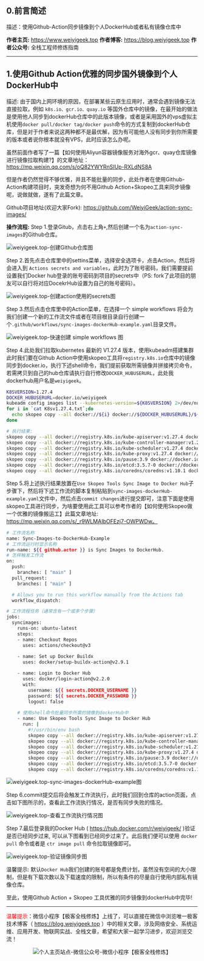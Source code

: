 ## 0.前言简述
描述：使用Github-Action同步镜像到个人DockerHub或者私有镜像仓库中

**作者主页:** https://www.weiyigeek.top
**作者博客:** https://blog.weiyigeek.top
**作者公众号:** 全栈工程师修炼指南

---

## 1.使用Github Action优雅的同步国外镜像到个人DockerHub中
描述: 由于国内上网环境的原因，在部署某些云原生应用时，通常会遇到镜像无法直接拉取，例如 `k8s.io、gcr.io、quay.io` 等国外仓库中的镜像，在最开始的做法是使用他人同步到dockerHub仓库中的此版本镜像，或者是采用国外的vps虚拟主机使用`docker pull/docker tag/docker push`命令的方式复制到dockerHub仓库，但是对于作者来说这两种都不是最优解，因为有可能他人没有同步到你所需要的版本或者说你根本就没有VPS，此时应该怎么办呢。

虽然前面作者写了一篇【如何使用Aliyun容器镜像服务对海外gcr、quay仓库镜像进行镜像拉取构建?】的文章地址：
https://mp.weixin.qq.com/s/oQ82YWYRnSIUp-RXLdNS8A 

但是作者仍然觉得不够优雅，并且不能批量的同步，此处作者在使用Github-Action构建项目时，突发奇想为何不用Github Action+Skopeo工具来同步镜像呢，说做就做，遂有了此篇文章。


Github项目地址(欢迎大家Fork): https://github.com/WeiyiGeek/action-sync-images/


**操作流程:**
Step 1.登录Gitub，点击右上角`+`,然后创建一个名为`action-sync-images`的Github仓库。

![weiyigeek.top-创建Github仓库图](https://img.weiyigeek.top/2023/5/20230727092416.png)


Step 2.首先点击仓库里中的settins菜单，选择安全选项卡，点击Action，然后将会进入到 `Actions secrets and variables`，此时为了账号密码，我们需要提前设置我们Docker hub登录的账号密码到项目的secrets中（PS: fork了此项目的朋友可以自行将对应DocekrHub设置为自己的账号密码）。

![weiyigeek.top-创建action使用的secrets图](https://img.weiyigeek.top/2023/5/20230727094133.png)


Step 3.然后点击仓库里中的Action菜单，在选择一个 simple workflows 将会为我们创建一个新的工作流文件或者在项目根目录自行创建一个`.github/workflows/sync-images-dockerHub-example.yaml`目录文件。

![weiyigeek.top-快速创建 simple workflows 图](https://img.weiyigeek.top/2023/5/20230727092651.png)


Step 4.此处我们拉取kubernetes 最新的 V1.27.4 版本，使用kubeadm搭建集群此时我们要在Github Action中使用skopeo工具将`registry.k8s.io`仓库中的镜像同步到docker.io，执行下述shell命令，我们提前获取所需镜像并拼接拷贝命令，若需拷贝到自己的hub仓库请执行自行修改`DOCKER_HUBUSERURL`，此处我dockerhub用户名是`weiyigeek`。
```bash
K8SVERSION=1.27.4
DOCKER_HUBUSERURL=docker.io/weiyigeek
kubeadm config images list --kubernetes-version=${K8SVERSION} 2>/dev/null > K8sv1.27.4.txt
for i in `cat K8sv1.27.4.txt`;do
  echo skopeo copy --all docker://${i} docker://${DOCKER_HUBUSERURL}/${i##*/}
done

# 执行结果:
skopeo copy --all docker://registry.k8s.io/kube-apiserver:v1.27.4 docker://docker.io/weiyigeek/kube-apiserver:v1.27.4
skopeo copy --all docker://registry.k8s.io/kube-controller-manager:v1.27.4 docker://docker.io/weiyigeek/kube-controller-manager:v1.27.4
skopeo copy --all docker://registry.k8s.io/kube-scheduler:v1.27.4 docker://docker.io/weiyigeek/kube-scheduler:v1.27.4
skopeo copy --all docker://registry.k8s.io/kube-proxy:v1.27.4 docker://docker.io/weiyigeek/kube-proxy:v1.27.4
skopeo copy --all docker://registry.k8s.io/pause:3.9 docker://docker.io/weiyigeek/pause:3.9
skopeo copy --all docker://registry.k8s.io/etcd:3.5.7-0 docker://docker.io/weiyigeek/etcd:3.5.7-0
skopeo copy --all docker://registry.k8s.io/coredns/coredns:v1.10.1 docker://docker.io/weiyigeek/coredns:v1.10.1

```

Step 5.将上述执行结果放置在`Use Skopeo Tools Sync Image to Docker Hub`子步骤下，然后将下述工作流的脚本复制粘贴到`sync-images-dockerHub-example.yaml`文件中，然后点击`commit changes`进行提交即可，注意下面是使用skopeo工具进行同步，为啥要使用此工具可以参考作者的【如何使用Skopeo做一个优雅的镜像搬运工】此篇文章地址: https://mp.weixin.qq.com/s/_r9WLMAIbOFEzj7-OWPWDw。

```bash
# 工作流名称
name: Sync-Images-to-DockerHub-Example
# 工作流运行时显示名称
run-name: ${{ github.actor }} is Sync Images to DockerHub.
# 怎样触发工作流
on:
  push:
    branches: [ "main" ]
  pull_request:
    branches: [ "main" ]

  # Allows you to run this workflow manually from the Actions tab
  workflow_dispatch:

# 工作流程任务（通常含有一个或多个步骤）
jobs:
  syncimages:
    runs-on: ubuntu-latest
    steps:
    - name: Checkout Repos
      uses: actions/checkout@v3
      
    - name: Set up Docker Buildx
      uses: docker/setup-buildx-action@v2.9.1

    - name: Login to Docker Hub
      uses: docker/login-action@v2.2.0
      with:
        username: ${{ secrets.DOCKER_USERNAME }}
        password: ${{ secrets.DOCKER_PASSWORD }}
        logout: false
    
    # 使用shell命令批量同步所需的镜像到dockerHub中
    - name: Use Skopeo Tools Sync Image to Docker Hub
      run: |
        #!/usr/bin/env bash
        skopeo copy --all docker://registry.k8s.io/kube-apiserver:v1.27.4 docker://docker.io/weiyigeek/kube-apiserver:v1.27.4
        skopeo copy --all docker://registry.k8s.io/kube-controller-manager:v1.27.4 docker://docker.io/weiyigeek/kube-controller-manager:v1.27.4
        skopeo copy --all docker://registry.k8s.io/kube-scheduler:v1.27.4 docker://docker.io/weiyigeek/kube-scheduler:v1.27.4
        skopeo copy --all docker://registry.k8s.io/kube-proxy:v1.27.4 docker://docker.io/weiyigeek/kube-proxy:v1.27.4
        skopeo copy --all docker://registry.k8s.io/pause:3.9 docker://docker.io/weiyigeek/pause:3.9
        skopeo copy --all docker://registry.k8s.io/etcd:3.5.7-0 docker://docker.io/weiyigeek/etcd:3.5.7-0
        skopeo copy --all docker://registry.k8s.io/coredns/coredns:v1.10.1 docker://docker.io/weiyigeek/coredns:v1.10.1
```

![weiyigeek.top-sync-images-dockerHub-example图](https://img.weiyigeek.top/2023/5/20230727103541.png)


Step 6.commit提交后将会触发工作流执行，此时我们回到仓库的action页面，点击如下图所示的，查看此工作流执行情况，是否有同步失败的情况。

![weiyigeek.top-查看工作流执行情况图](https://img.weiyigeek.top/2023/5/20230727103839.png)

Step 7.最后登录我的Docker Hub ( https://hub.docker.com/r/weiyigeek/ )验证是否已经同步过来, 可以从下图看到已经同步过来了。此后我们便可以使用 `docker pull` 命令或者是 `ctr image pull` 命令拉取镜像即可。

![weiyigeek.top-验证镜像同步图](https://img.weiyigeek.top/2023/5/20230727105454.png)


温馨提示: 默认`Docker Hub`我们创建的账号都是免费计划，虽然没有空间的大小限制，但是有下载次数以及下载速度的限制，所以有条件的尽量自行使用内部私有镜像仓库。

至此，使用Github Action + Skopeo 工具优雅的同步镜像到dockerHub中完毕!


---


<span style="color:red">温馨提示</span>：微信小程序【极客全栈修炼】上线了，可以直接在微信中浏览唯一极客技术博客（ https://blog.weiyigeek.top ）中的相关文章，涉及网络安全、系统运维、应用开发、物联网实战、全栈文章，希望和大家一起学习进步，欢迎浏览交流！  

<div align="center">
  <img src="https://www.weiyigeek.top/img/share.jpg" alt="个人主页站点-微信公众号-微信小程序【极客全栈修炼】" />
</div>

